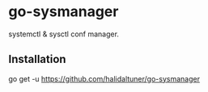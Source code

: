 # go-sysmanager
systemctl & sysctl conf manager.

## Installation
go get -u https://github.com/halidaltuner/go-sysmanager
